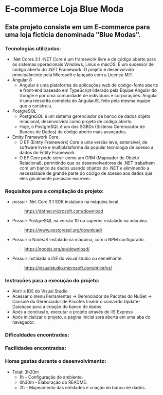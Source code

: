 # E-commerce Loja Blue Moda

## Este projeto consiste em um E-commerce para uma loja fictícia denominada "Blue Modas".

### Tecnologias utilizadas:
- .Net Cores 3.1
    -NET Core é um framework livre e de código aberto para os sistemas operacionais Windows, Linux e macOS. É um sucessor de código aberto do .NET Framework. O projeto é desenvolvido principalmente pela Microsoft e lançado com a Licença MIT.
- Angular 8
    - Angular é uma plataforma de aplicações web de código-fonte aberto e front-end baseado em TypeScript liderado pela Equipe Angular do Google e por uma comunidade de indivíduos e corporações. Angular é uma reescrita completa do AngularJS, feito pela mesma equipe que o construiu.
- PostgreSQL
    - PostgreSQL é um sistema gerenciador de banco de dados objeto relacional, desenvolvido como projeto de código aberto.
    - Hoje, o PostgreSQL é um dos SGBDs (Sistema Gerenciador de Bancos de Dados) de código aberto mais avançados.
- Entity Framework Core
    - O EF (Entity Framework) Core é uma versão leve, extensível, de software livre e multiplataforma da popular tecnologia de acesso a dados do Entity Framework.
    - O EF Core pode servir como um ORM (Mapeador de Objeto Relacional), permitindo que os desenvolvedores de .NET trabalhem com um banco de dados usando objetos do .NET e eliminando a necessidade de grande parte do código de acesso aos dados que eles geralmente precisam escrever.

### Requisitos para a compilação do projeto:
- possuir .Net Core 3.1 SDK instalado na máquina local.
    > https://dotnet.microsoft.com/download 
- Possuir PostgreSQL na versão 10 ou superior instalado na máquina.
    > https://www.postgresql.org/download/
- Possuir o NodeJS instalado na máquina, com o NPM configurado.
    > https://nodejs.org/en/download/ 
- Possuir instalada a IDE do visual studio ou semelhante.
    > https://visualstudio.microsoft.com/pt-br/vs/ 

### Instruções para a execução do projeto:
- Abrir a IDE do Visual Studio
- Acessar o menu Ferramentas -> Gerenciador de Pacotes do NuGet -> Console do Gerenciador de Pacotes
Inserir o comando Update-Database para a criação do banco de dados.
- Após a conclusão, executar o projeto através do IIS Express
- Após inicializar o projeto, a página inicial será aberta em uma aba do navegador.

### Dificuldades encontradas:

### Facilidades encontradas:

### Horas gastas durante o desenvolvimento:
- Total: 3h30m
    - 1h - Configuração do ambiente.
    - 0h30m - Elaboração do README.
    - 2h - Mapeamento das entidades e criação do banco de dados.

